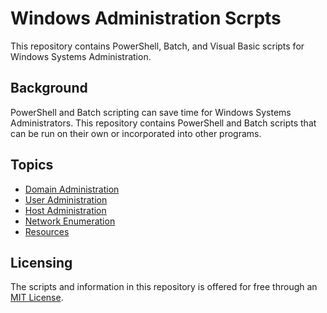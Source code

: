 # Windows Administration Scrpts

This repository contains PowerShell, Batch, and Visual Basic scripts for Windows Systems Administration.

## Background

PowerShell and Batch scripting can save time for Windows Systems Administrators. This repository contains PowerShell and Batch scripts that can be run on their own or incorporated into other programs.

## Topics

- [Domain Administration](/docs/Domain-Administration.md)
- [User Administration](/docs/User-Administration.md)
- [Host Administration](/docs/Host-Administration.md)
- [Network Enumeration](/docs/Network-Enumeration.md)
- [Resources](/docs/Resources.md)

## Licensing

The scripts and information in this repository is offered for free through an [MIT License](./LICENSE).
